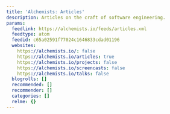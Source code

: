```yaml
---
title: 'Alchemists: Articles'
description: Articles on the craft of software engineering.
params:
  feedlink: https://alchemists.io/feeds/articles.xml
  feedtype: atom
  feedid: c65a02591f77024c1646833cdad01196
  websites:
    https://alchemists.io/: false
    https://alchemists.io/articles: true
    https://alchemists.io/projects: false
    https://alchemists.io/screencasts: false
    https://alchemists.io/talks: false
  blogrolls: []
  recommended: []
  recommender: []
  categories: []
  relme: {}
---
```

